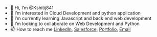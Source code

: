 - 👋 Hi, I’m @Kshitij841
- 👀 I’m interested in Cloud Development and python application
- 🌱 I’m currently learning Javascript and back end web development
- 💞️ I’m looking to collaborate on Web Development and Python
- 📫 How to reach me [LinkedIn](https://www.linkedin.com/in/kshitijsingh841/), [Salesforce](https://trailblazer.me/id/ksingh841), [Portfolio]([kshitijsingh841@gmail.com](https://kshitij841.github.io/portfolio/)), [Email](kshitijsingh841@gmail.com)

<!---
Kshitij841/Kshitij841 is a ✨ special ✨ repository because its `README.md` (this file) appears on your GitHub profile.
You can click the Preview link to take a look at your changes.
--->
